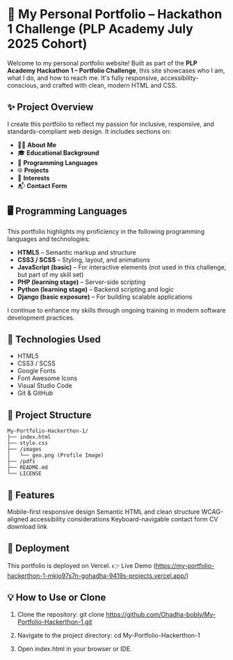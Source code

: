 # 💼 My Personal Portfolio – Hackathon 1 Challenge (PLP Academy July 2025 Cohort)

Welcome to my personal portfolio website! Built as part of the **PLP Academy Hackathon 1 – Portfolio Challenge**, this site showcases who I am, what I do, and how to reach me. It's fully responsive, accessibility-conscious, and crafted with clean, modern HTML and CSS.


## ✨ Project Overview

I create this portfolio to reflect my passion for inclusive, responsive, and standards-compliant web design. It includes sections on:

- 👨‍💻 **About Me**
- 🎓 **Educational Background**
- 🧠 **Programming Languages**
- 🌐 **Projects**
- 📌 **Interests**
- 📬 **Contact Form**


## 🖥️ Programming Languages

This portfolio highlights my proficiency in the following programming languages and technologies:

- **HTML5** – Semantic markup and structure  
- **CSS3 / SCSS** – Styling, layout, and animations  
- **JavaScript (basic)** – For interactive elements (not used in this challenge, but part of my skill set)  
- **PHP (learning stage)** – Server-side scripting  
- **Python (learning stage)** – Backend scripting and logic  
- **Django (basic exposure)** – For building scalable applications  

I continue to enhance my skills through ongoing training in modern software development practices.


## 🔧 Technologies Used

- HTML5  
- CSS3 / SCSS  
- Google Fonts  
- Font Awesome Icons  
- Visual Studio Code  
- Git & GitHub  


## 📂 Project Structure

```plaintext
My-Portfolio-Hackerthon-1/
├── index.html
├── style.css
├── /images
│   └── geo.png (Profile Image)
├── /pdfs
├── README.md
└── LICENSE
```

## 🌟 Features
Mobile-first responsive design
Semantic HTML and clean structure
WCAG-aligned accessibility considerations
Keyboard-navigable contact form
CV download link

## 🚀 Deployment
This portfolio is deployed on Vercel.
👉 Live Demo (https://my-portfolio-hackerthon-1-mkjo97s7n-gohadha-9419s-projects.vercel.app/)

## 💡 How to Use or Clone
1. Clone the repository:
git clone https://github.com/Ohadha-bobly/My-Portfolio-Hackerthon-1.git

2. Navigate to the project directory:
cd My-Portfolio-Hackerthon-1

3. Open index.html in your browser or IDE.
